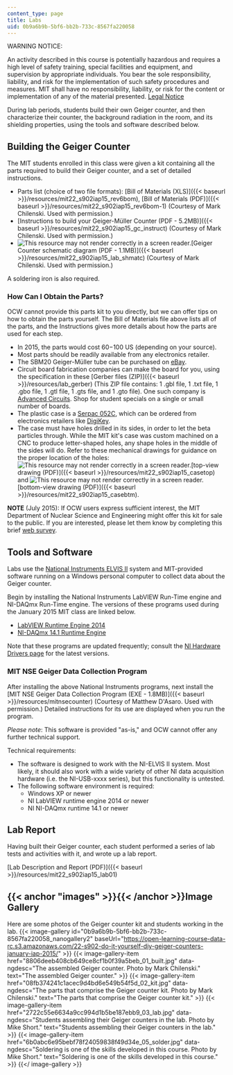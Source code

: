 ```yaml
---
content_type: page
title: Labs
uid: 0b9a6b9b-5bf6-bb2b-733c-8567fa220058
---
```


WARNING NOTICE:

An activity described in this course is potentially hazardous and requires a high level of safety training, special facilities and equipment, and supervision by appropriate individuals. You bear the sole responsibility, liability, and risk for the implementation of such safety procedures and measures. MIT shall have no responsibility, liability, or risk for the content or implementation of any of the material presented. [Legal Notice](/terms/)

During lab periods, students build their own Geiger counter, and then characterize their counter, the background radiation in the room, and its shielding properties, using the tools and software described below.

Building the Geiger Counter
---------------------------

The MIT students enrolled in this class were given a kit containing all the parts required to build their Geiger counter, and a set of detailed instructions. 

*   Parts list (choice of two file formats): [Bill of Materials (XLS)]({{< baseurl >}}/resources/mit22_s902iap15_rev6bom), [Bill of Materials (PDF)]({{< baseurl >}}/resources/mit22_s902iap15_rev6bom-1) (Courtesy of Mark Chilenski. Used with permission.)
*   [Instructions to build your Geiger-Müller Counter (PDF - 5.2MB)]({{< baseurl >}}/resources/mit22_s902iap15_gc_instruct) (Courtesy of Mark Chilenski. Used with permission.)
*   ![This resource may not render correctly in a screen reader.](/images/inacessible.gif)[Geiger Counter schematic diagram (PDF - 1.1MB)]({{< baseurl >}}/resources/mit22_s902iap15_lab_shmatc) (Courtesy of Mark Chilenski. Used with permission.)

A soldering iron is also required.

### How Can I Obtain the Parts?

OCW cannot provide this parts kit to you directly, but we can offer tips on how to obtain the parts yourself. The Bill of Materials file above lists all of the parts, and the Instructions gives more details about how the parts are used for each step.

*   In 2015, the parts would cost $60-$100 US (depending on your source).
*   Most parts should be readily available from any electronics retailer.
*   The SBM20 Geiger-Müller tube can be purchased on [eBay](http://www.ebay.com).
*   Circuit board fabrication companies can make the board for you, using the specification in these [Gerber files (ZIP)]({{< baseurl >}}/resources/lab_gerber) (This ZIP file contains: 1 .gbl file, 1 .txt file, 1 .gbo file, 1 .gtl file, 1 .gts file, and 1 .gto file). One such company is [Advanced Circuits](http://www.4pcb.com/). Shop for student specials on a single or small number of boards. 
*   The plastic case is a [Serpac 052C](http://www.serpac.com/052c.aspx), which can be ordered from electronics retailers like [DigiKey](http://www.digikey.com/product-detail/en/052C,BK/SR052-CB-ND/2206037).
*   The case must have holes drilled in its sides, in order to let the beta particles through. While the MIT kit's case was custom machined on a CNC to produce letter-shaped holes, any shape holes in the middle of the sides will do. Refer to these mechanical drawings for guidance on the proper location of the holes: ![This resource may not render correctly in a screen reader.](/images/inacessible.gif)[top-view drawing (PDF)]({{< baseurl >}}/resources/mit22_s902iap15_casetop) and ![This resource may not render correctly in a screen reader.](/images/inacessible.gif)[bottom-view drawing (PDF)]({{< baseurl >}}/resources/mit22_s902iap15_casebtm).

**NOTE** (July 2015): If OCW users express sufficient interest, the MIT Department of Nuclear Science and Engineering might offer this kit for sale to the public. If you are interested, please let them know by completing this brief [web survey](https://survey.zohopublic.com/zs/JIiBBQ).

Tools and Software
------------------

Labs use the [National Instruments ELVIS II](http://sine.ni.com/nips/cds/view/p/lang/en/nid/205425) system and MIT-provided software running on a Windows personal computer to collect data about the Geiger counter.

Begin by installing the National Instruments LabVIEW Run-Time engine and NI-DAQmx Run-Time engine. The versions of these programs used during the January 2015 MIT class are linked below.

*   [LabVIEW Runtime Engine 2014](http://www.ni.com/download/labview-run-time-engine-2014/4887/en/)
*   [NI-DAQmx 14.1 Runtime Engine](http://www.ni.com/download/ni-daqmx-run-time-engine-14.1/4954/en/)

Note that these programs are updated frequently; consult the [NI Hardware Drivers page](http://www.ni.com/downloads/ni-drivers/) for the latest versions.

### MIT NSE Geiger Data Collection Program

After installing the above National Instruments programs, next install the [MIT NSE Geiger Data Collection Program (EXE - 1.8MB)]({{< baseurl >}}/resources/mitnsecounter) (Courtesy of Matthew D'Asaro. Used with permission.) Detailed instructions for its use are displayed when you run the program.

_Please note_: This software is provided "as-is," and OCW cannot offer any further technical support.

Technical requirements:

*   The software is designed to work with the NI-ELVIS II system. Most likely, it should also work with a wide variety of other NI data acquisition hardware (i.e. the NI-USB-xxxx series), but this functionality is untested.
*   The following software environment is required:
    *   Windows XP or newer
    *   NI LabVIEW runtime engine 2014 or newer
    *   NI NI-DAQmx runtime 14.1 or newer

Lab Report
----------

Having built their Geiger counter, each student performed a series of lab tests and activities with it, and wrote up a lab report.

[Lab Description and Report (PDF)]({{< baseurl >}}/resources/mit22_s902iap15_lab01)

{{< anchor "images" >}}{{< /anchor >}}Image Gallery
---------------------------------------------------

Here are some photos of the Geiger counter kit and students working in the lab.
{{< image-gallery id="0b9a6b9b-5bf6-bb2b-733c-8567fa220058_nanogallery2" baseUrl="https://open-learning-course-data-rc.s3.amazonaws.com/22-s902-do-it-yourself-diy-geiger-counters-january-iap-2015/" >}}
{{< image-gallery-item href="8806deeb408cb649ce8cf1b0f39a5beb_01_built.jpg" data-ngdesc="The assembled Geiger counter. Photo by Mark Chilenski." text="The assembled Geiger counter." >}}
{{< image-gallery-item href="08fb374241c1acec9d4bd6e549b54f5d_02_kit.jpg" data-ngdesc="The parts that comprise the Geiger counter kit. Photo by Mark Chilenski." text="The parts that comprise the Geiger counter kit." >}}
{{< image-gallery-item href="2722c55e6634a9cc994d1b5be187ebb9_03_lab.jpg" data-ngdesc="Students assembling their Geiger counters in the lab. Photo by Mike Short." text="Students assembling their Geiger counters in the lab." >}}
{{< image-gallery-item href="6b0abc6e95bebf78f24059838f49d34e_05_solder.jpg" data-ngdesc="Soldering is one of the skills developed in this course. Photo by Mike Short." text="Soldering is one of the skills developed in this course." >}}
{{</ image-gallery >}}